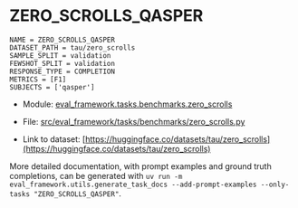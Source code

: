 # ZERO_SCROLLS_QASPER

````
NAME = ZERO_SCROLLS_QASPER
DATASET_PATH = tau/zero_scrolls
SAMPLE_SPLIT = validation
FEWSHOT_SPLIT = validation
RESPONSE_TYPE = COMPLETION
METRICS = [F1]
SUBJECTS = ['qasper']
````

- Module: [eval_framework.tasks.benchmarks.zero_scrolls](eval_framework.tasks.benchmarks.zero_scrolls)

- File: [src/eval_framework/tasks/benchmarks/zero_scrolls.py](../../src/eval_framework/tasks/benchmarks/zero_scrolls.py)

- Link to dataset: [https://huggingface.co/datasets/tau/zero_scrolls](https://huggingface.co/datasets/tau/zero_scrolls)

More detailed documentation, with prompt examples and ground truth completions, can be generated with `uv run -m eval_framework.utils.generate_task_docs --add-prompt-examples --only-tasks "ZERO_SCROLLS_QASPER"`.

